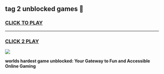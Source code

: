 
## tag 2 unblocked games 👋
<h3>
<a href="https://premium.freeplayer.one?title=tag_2_unblocked_games&ref=13F">CLICK TO PLAY</a></h3>
<hr>

<h3>
<a href="https://premium.freeplayer.one?title=tag_2_unblocked_games&ref=13F">CLICK 2 PLAY</a>
  
</h3>

<a href="https://premium.freeplayer.one?title=tag_2_unblocked_games&ref=12F/"><img src="https://clearcache.store/games.png"></a>


**worlds hardest game unblocked: Your Gateway to Fun and Accessible Online Gaming**
